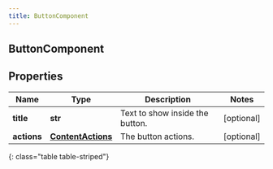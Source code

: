 ```yaml
---
title: ButtonComponent
---
```

## ButtonComponent

## Properties

|Name | Type | Description | Notes|
|------------ | ------------- | ------------- | -------------|
| **title** | **str** | Text to show inside the button. | [optional] |
| **actions** | [**ContentActions**](ContentActions.html) | The button actions. | [optional] |
{: class="table table-striped"}


